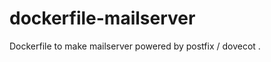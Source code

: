 dockerfile-mailserver
=====================

Dockerfile to make mailserver powered by postfix / dovecot .
